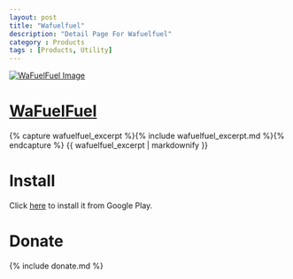 ```yaml
---
layout: post
title: "Wafuelfuel"
description: "Detail Page For Wafuelfuel"
category : Products
tags : [Products, Utility]
---
```

[<img alt='WaFuelFuel Image' src="http://lh6.ggpht.com/RAL8BFnHYHOuAgG5tdOwRRbCc7H5XEpjzS7xNGo9fUgTS603cydjfbTArsZrnI47cg=w100" />](https://play.google.com/store/apps/details?id=com.ezhang.pop)

# [WaFuelFuel](https://play.google.com/store/apps/details?id=com.ezhang.pop)

{% capture wafuelfuel_excerpt %}{% include wafuelfuel_excerpt.md %}{% endcapture %}
{{ wafuelfuel_excerpt | markdownify }}

<!--more-->

# Install
Click [here](https://play.google.com/store/apps/details?id=com.ezhang.pop) to install it from Google Play.

# Donate

{% include donate.md %}
